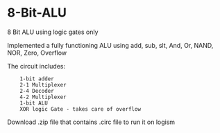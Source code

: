 # 8-Bit-ALU
8 Bit ALU using logic gates only

Implemented a fully functioning ALU using add, sub, slt, And, Or, NAND, NOR, Zero, Overflow

The circuit includes:

        1-bit adder
        2-1 Multiplexer 
        2-4 Decoder
        4-2 Multiplexer
        1-bit ALU
        XOR logic Gate - takes care of overflow
    


Download .zip file that contains .circ file to run it on logism
